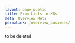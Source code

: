 ```yaml
---
layout: page_public
title: From Lists to K8s
meta: Overview Meta
permalink: /overview_business/
---
```


to be deleted

<!-- # Business Overview



# Scenarios

Taken from real life, we start with simple scenarios to illustrate the tools

- [Recipes for baking](../scenario_b)
- [Big Party Room](../scenario_a1)
- [Registration and Fee](../scenario_r)
 -->

